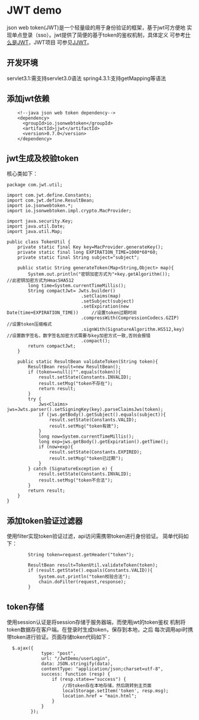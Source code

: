 # JWT demo
json web token(JWT)是一个轻量级的用于身份验证的框架，基于jwt可方便地
实现单点登录（sso）。jwt提供了简便的基于token的鉴权机制，具体定义
可参考[什么是JWT](http://www.jianshu.com/p/576dbf44b2ae)，JWT项目
可参见[JJWT](https://github.com/jwtk/jjwt)。
## 开发环境
servlet3.1:需支持servlet3.0语法
spring4.3.1:支持getMapping等语法
## 添加jwt依赖
```
    <!--java json web token dependency-->
    <dependency>
      <groupId>io.jsonwebtoken</groupId>
      <artifactId>jjwt</artifactId>
      <version>0.7.0</version>
    </dependency>
```    
## jwt生成及校验token
核心类如下：
```
package com.jwt.util;

import com.jwt.define.Constants;
import com.jwt.define.ResultBean;
import io.jsonwebtoken.*;
import io.jsonwebtoken.impl.crypto.MacProvider;

import java.security.Key;
import java.util.Date;
import java.util.Map;

public class TokenUtil {
    private static final Key key=MacProvider.generateKey();
    private static final long EXPIRATION_TIME=1000*60*60;
    private static final String subject="subject";

    public static String generateToken(Map<String,Object> map){
        System.out.println("密钥加密方式为"+key.getAlgorithm());         //此密钥加密方式为HmacSHA512
        long time=System.currentTimeMillis();
        String compactJwt= Jwts.builder()
                            .setClaims(map)
                            .setSubject(subject)
                            .setExpiration(new Date(time+EXPIRATION_TIME))     //设置token过期时间
                            .compressWith(CompressionCodecs.GZIP)        //设置token压缩格式
                            .signWith(SignatureAlgorithm.HS512,key)      //设置数字签名，数字签名加密方式需要与key加密方式一致,否则会报错
                            .compact();
        return compactJwt;
    }

    public static ResultBean validateToken(String token){
        ResultBean result=new ResultBean();
        if (token==null||"".equals(token)){
            result.setState(Constants.INVALID);
            result.setMsg("token不存在");
            return result;
        }
        try {
            Jws<Claims> jws=Jwts.parser().setSigningKey(key).parseClaimsJws(token);
            if (jws.getBody().getSubject().equals(subject)){
                result.setState(Constants.VALID);
                result.setMsg("token有效");
            }
            long now=System.currentTimeMillis();
            long exp=jws.getBody().getExpiration().getTime();
            if (now>exp){
                result.setState(Constants.EXPIRED);
                result.setMsg("token已过期");
            }
        } catch (SignatureException e) {
            result.setState(Constants.INVALID);
            result.setMsg("token不合法");
        }
        return result;
    }
}
```
## 添加token验证过滤器
使用filter实现token验证过滤，api访问需携带token进行身份验证。
简单代码如下：
```
        String token=request.getHeader("token");

        ResultBean result=TokenUtil.validateToken(token);
        if (result.getState().equals(Constants.VALID)){
            System.out.println("token校验合法");
            chain.doFilter(request,response);
        }
```        
 ## token存储
使用session认证是将session存储于服务器端，而使用jwt的token鉴权
机制将token数据存在客户端。在登录时生成token，保存到本地，之后
每次调用api时携带token进行验证。页面存储token代码如下：
```
  $.ajax({
             type: "post",
             url: "/JwtDemo/userLogin",
             data: JSON.stringify(data),
             contentType: "application/json;charset=utf-8",
             success: function (resp) {
                 if (resp.state=="success") {
                     //将token存在本地存储，然后跳转到主页面
                     localStorage.setItem('token', resp.msg);
                     location.href = "main.html";
                 }
             }
         });
```        
 